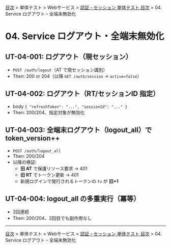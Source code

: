 [目次](../../../目次.md) > 単体テスト > Webサービス > [認証・セッション 単体テスト 目次](目次.md) > 04. Service ログアウト・全端末無効化

# 04. Service ログアウト・全端末無効化

## UT-04-001: ログアウト（現セッション）
- `POST /auth/logout`（AT で現セッション識別）
- Then: 200 or 204（以降 `GET /auth/session` → `active=false`）

## UT-04-002: ログアウト（RT/セッションID 指定）
- body `{ "refreshToken": "...", "sessionId": "..." }`
- Then: 200/204、指定対象が無効化

## UT-04-003: 全端末ログアウト（logout_all）で token_version++
- `POST /auth/logout_all`
- Then: 200/204
- 以降の検証:
  - **旧 AT** で保護リソース要求 → 401
  - **旧 RT** でトークン更新 → 401
  - 新規ログインで発行されるトークンの `tv` が **旧+1**

## UT-04-004: logout_all の多重実行（冪等）
- 2回連続
- Then: 200/204、2回目でも副作用なし

---
[目次](../../../目次.md) > 単体テスト > Webサービス > [認証・セッション 単体テスト 目次](目次.md) > 04. Service ログアウト・全端末無効化